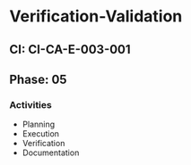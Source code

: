 # Verification-Validation

## CI: CI-CA-E-003-001
## Phase: 05

### Activities
- Planning
- Execution
- Verification
- Documentation
